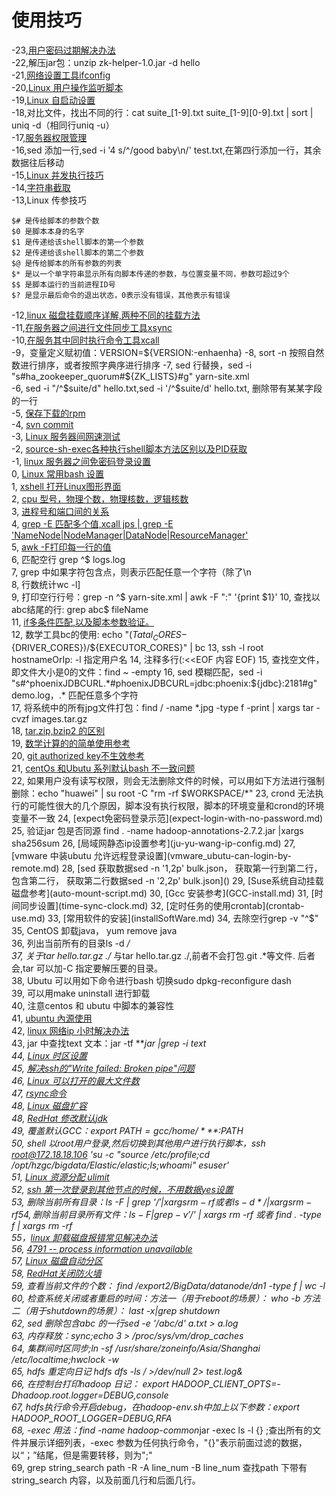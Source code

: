 # 使用技巧
-23,[用户密码过期解决办法](linux-user-password-outdate.md)  
-22,解压jar包：unzip zk-helper-1.0.jar  -d hello  
-21,[网络设置工具ifconfig](ifconfig.md)  
-20,[Linux 用户操作监听脚本](linux-jianting-user-caozuo.md)  
-19,[Linux 自启动设置](Linux-start-app-when-reboot.md)  
-18,对比文件，找出不同的行：cat suite_[1-9].txt suite_[1-9][0-9].txt  | sort | uniq -d（相同行uniq -u）  
-17,[服务器权限管理](linux-quanxian.md)  
-16,sed 添加一行,sed -i '4 s/^/good baby\n/' test.txt,在第四行添加一行，其余数据往后移动    
-15,[Linux 并发执行技巧](Linux-bingfa-zhi-xing.md)  
-14,[字符串截取](Linux-sub-zifuchuan.md)  
-13,Linux 传参技巧
```
$# 是传给脚本的参数个数
$0 是脚本本身的名字
$1 是传递给该shell脚本的第一个参数
$2 是传递给该shell脚本的第二个参数
$@ 是传给脚本的所有参数的列表
$* 是以一个单字符串显示所有向脚本传递的参数，与位置变量不同，参数可超过9个
$$ 是脚本运行的当前进程ID号
$? 是显示最后命令的退出状态，0表示没有错误，其他表示有错误
```
-12,[linux 磁盘挂载顺序详解,两种不同的挂载方法](Linux-cipan-guazai-shunxu.md)  
-11,[在服务器之间进行文件同步工具xsync](xsync.md)  
-10,[在服务其中同时执行命令工具xcall](xcall.md)  
-9，变量定义赋初值：VERSION=${VERSION:-enhaenha}    
-8, sort -n 按照自然数进行排序，或者按照字典序进行排序  
-7, sed 行替换，sed -i "s#ha_zookeeper_quorum#${ZK_LISTS}#g"  yarn-site.xml   
-6, sed -i "/^$suite/d" hello.txt,sed -i '/^$suite/d' hello.txt, 删除带有某某字段的一行    
-5, [保存下载的rpm](linunx-save-rpm.md)  
-4, [svn commit](linux-svn-commit.md)  
-3, [Linux 服务器间网速测试](iperflinux.md)  
-2, [source-sh-exec各种执行shell脚本方法区别以及PID获取](source-sh-exec-diff-getppid.md)  
-1, [linux 服务器之间免密码登录设置](ssh-no-password.md)  
0,  [Linux 常用bash 设置](linux-bashrs.md)  
1,  [xshell 打开Linux图形界面](shell-xshell.md)  
2,  [cpu 型号，物理个数，物理核数，逻辑核数](Linux-cpu-info-demo.md)  
3,  [进程号和端口间的关系](linx-process-and-its-duankou.md)  
4,  [grep -E 匹配多个值,xcall jps | grep -E 'NameNode|NodeManager|DataNode|ResourceManager'](grep-e-pipei.md)    
5,  [awk -F打印每一行的值](awk-print-all.md)  
6,  匹配空行 grep ^$ logs.log  
7,  grep 中如果字符包含点，则表示匹配任意一个字符（除了\n  
8,  行数统计wc -l]  
9,  打印空行行号：grep -n ^$ yarn-site.xml  | awk -F ":" '{print $1}'
10, 查找以abc结尾的行: grep abc$ fileName  
11, [if多条件匹配,以及脚本参数验证。](linux-args-comfirm.md)  
12, 数学工具bc的使用: echo "(${Tatal_CORES}-${DRIVER_CORES})/${EXECUTOR_CORES}" | bc  
13, ssh -l root hostnameOrIp: -l 指定用户名  
14, 注释多行(:<<EOF 内容  EOF)  
15, 查找空文件，即文件大小是0的文件：find ~ -empty  
16, sed 模糊匹配，sed -i "s#^phoenixJDBCURL.*#phoenixJDBCURL=jdbc:phoenix:${jdbc}:2181#g" demo.log，.* 匹配任意多个字符  
17, 将系统中的所有jpg文件打包：find / -name *.jpg -type f -print | xargs tar -cvzf images.tar.gz  
18, [tar,zip,bzip2 的区别](tar-gzip-bzip2.md)  
19, [数学计算的的简单使用参考](linux-math-jisuan.md)  
20, [git authorized key不生效参考](authorized_keys.md)  
21, [centOs 和Ubutu 系列默认bash 不一致问题](centOs-bash-ubutu-dash.md)  
22, 如果用户没有读写权限，则会无法删除文件的时候，可以用如下方法进行强制删除：echo "huawei" | su root -C "rm -rf $WORKSPACE/*"  
23, crond 无法执行的可能性很大的几个原因，脚本没有执行权限，脚本的环境变量和crond的环境变量不一致  
24, [expect免密码登录示范](expect-login-with-no-password.md)  
25, 验证jar 包是否同源 find . -name  hadoop-annotations-2.7.2.jar |xargs sha256sum  
26, [局域网静态ip设置参考](ju-yu-wang-ip-config.md)  
27, [vmware 中装ubutu 允许远程登录设置](vmware_ubutu-can-login-by-remote.md)  
28, [sed 获取数据sed -n '1,2p' bulk.json， 获取第一行到第二行，包含第二行， 获取第二行数据sed -n '2,2p' bulk.json]()  
29, [Suse系统自动挂载磁盘参考](auto-mount-script.md)  
30, [Gcc 安装参考](GCC-install.md)  
31, [时间同步设置](time-sync-clock.md)  
32, [定时任务的使用crontab](crontab-use.md)  
33, [常用软件的安装](installSoftWare.md)  
34, 去除空行grep -v "^$"  
35, CentOS 卸载java， yum remove java  
36, 列出当前所有的目录ls -d */  
37, 关于tar hello.tar.gz  ./* 与tar hello.tar.gz ./,前者不会打包.git .*等文件. 后者会,tar 可以加-C 指定要解压要的目录。  
38, Ubutu 可以用如下命令进行bash 切换sudo dpkg-reconfigure dash  
39, 可以用make uninstall 进行卸载  
40, 注意centos 和 ubutu 中脚本的兼容性  
41, [ubuntu 內源使用](Ubuntu-nei-yuan.md)  
42, [linux 网络ip 小时解决办法](service-machine-operation.md)  
43, jar 中查找text 文本：jar -tf ***jar |grep -i text  
44, [Linux 时区设置](Linux-timeZone.md)  
45, [解决ssh的"Write failed: Broken pipe"问题](SSH-BROKEN-PINELINE.md)  
46, [Linux 可以打开的最大文件数](linux-open-max-file.md)  
47, [rsync命令](rsync.md)  
48, [Linux 磁盘扩容](Linux-ci-pan-kuo-rong.md)  
48, [RedHat 修改默认jdk](Linux-xiugai-moren-jdk.md)  
49, 覆盖默认GCC：export $PATH=gcc/home/***:$PATH   
50, shell 以root用户登录,然后切换到其他用户进行执行脚本，ssh root@172.18.18.106 'su -c "source /etc/profile;cd  /opt/hzgc/bigdata/Elastic/elastic;ls;whoami" esuser'  
51, [Linux 资源分配 ulimit](Linux-ulimit.md)  
52, [ssh 第一次登录到其他节点的时候，不用数据yes设置](Login-With-No-Yes.md)  
53, 删除当前所有目录：ls -F | grep  '/$' |xargs rm -rf 或者 ls -d */ | xargs rm -rf  
54, 删除当前目录所有文件： ls -F | grep -v '/$' | xargs rm -rf  或者 find . -type f | xargs rm -rf   
55，[linux 卸载磁盘报错常见解决办法](LinuxUmount-field.md)  
56, [4791 -- process information unavailable](processInfomationUnavailable.md)  
57, [Linux 磁盘自动分区](Linux-cipan-cidong-fenqu.md)  
58, [RedHat关闭防火墙](Rehad-close-FireWord.md)  
59, 查看当前文件的个数： find /export2/BigData/datanode/dn1 -type f | wc -l  
60, 检查系统关闭或者重启的时间：方法一（用于reboot的场景）： who -b 方法二（用于shutdown的场景）： last -x|grep shutdown  
62, sed 删除包含abc 的一行sed -e '/abc/d'  a.txt  > a.log  
63, 内存释放：sync;echo 3 > /proc/sys/vm/drop_caches  
64, 集群间时区同步;ln -sf /usr/share/zoneinfo/Asia/Shanghai /etc/localtime;hwclock -w  
65, hdfs 重定向日记 hdfs dfs -ls / >/dev/null 2> test.log&  
66, 在控制台打印hadoop 日记：  export HADOOP_CLIENT_OPTS=-Dhadoop.root.logger=DEBUG,console  
67, hdfs执行命令开启debug，在hadoop-env.sh中加上以下参数：export HADOOP_ROOT_LOGGER=DEBUG,RFA  
68, -exec 用法：find -name hadoop-common*jar -exec ls -l {} \;查出所有的文件并展示详细列表，-exec 参数为任何执行命令，"{}"表示前面过滤的数据，以“；”结尾，但是需要转移，则为"\;"  
69, grep string_search path -R -A line_num -B line_num 查找path 下带有string_search 内容，以及前面几行和后面几行。  



































